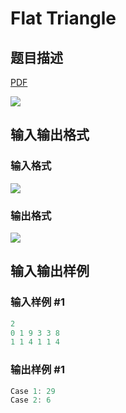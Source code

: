 # Flat Triangle

## 题目描述

[problemUrl]: https://uva.onlinejudge.org/index.php?option=com_onlinejudge&Itemid=8&category=823&page=show_problem&problem=4609

[PDF](https://uva.onlinejudge.org/external/127/p12756.pdf)

![](https://cdn.luogu.com.cn/upload/vjudge_pic/UVA12756/faa3f9b1204ce46dc1e12a2485c67b0179ee1bc5.png)

## 输入输出格式

### 输入格式

![](https://cdn.luogu.com.cn/upload/vjudge_pic/UVA12756/214d01ce0f9067b24945bcfc39b8e14c3309b107.png)

### 输出格式

![](https://cdn.luogu.com.cn/upload/vjudge_pic/UVA12756/2d32aa63729b9069954fcfd97f2924c46b3e4ebb.png)

## 输入输出样例

### 输入样例 #1

```cpp
2
0 1 9 3 3 8
1 1 4 1 1 4
```


### 输出样例 #1

```cpp
Case 1: 29
Case 2: 6
```



